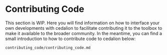 # Contributing Code

This section is WIP.
Here you will find information on how to interface your own developments with cedalion to facilitate contributing it to the toolbox to make it available to the broader community.
In the meantime, you can find a small introduction to how to contribute code to cedalion below:
 
```{toctree}
contributing_code/contributing_code.md
```
